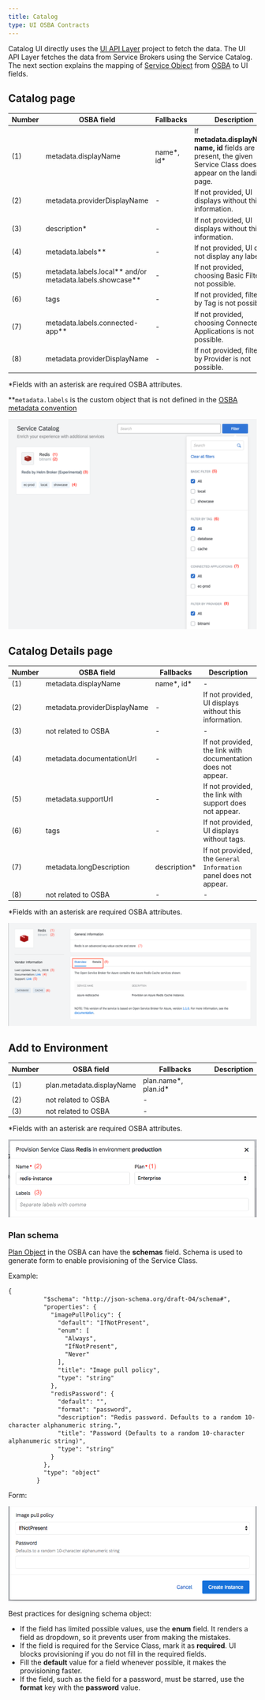 ```yaml
---
title: Catalog
type: UI OSBA Contracts
---
```


Catalog UI directly uses the [UI API Layer](https://github.com/kyma-project/kyma/tree/master/components/ui-api-layer) project to fetch the data. The UI API Layer fetches the data from Service Brokers using the Service Catalog. The next section explains the mapping of [Service Object](https://github.com/openservicebrokerapi/servicebroker/blob/v2.13/spec.md#catalog-management) from [OSBA](https://openservicebrokerapi.org/) to UI fields.

## Catalog page

| Number | OSBA field                        | Fallbacks  | Description                                                                                                                |
| ------ | --------------------------------- | ---------- | -------------------------------------------------------------------------------------------------------------------------- |
| (1)    | metadata.displayName              | name*, id* | If **metadata.displayName, name, id** fields are not present, the given Service Class does not appear on the landing page. |
| (2)    | metadata.providerDisplayName      | -          | If not provided, UI displays without this information.                                                                     |
| (3)    | description\*                     | -          | If not provided, UI displays without this information.                                                                     |
| (4)    | metadata.labels\*\*               | -          | If not provided, UI does not display any labels.                                                                           |
| (5)    | metadata.labels.local\*\* and/or metadata.labels.showcase\*\* | - | If not provided, choosing Basic Filter is not possible.                                                 |
| (6)    | tags                              | -          | If not provided, filtering by Tag is not possible.                                                                         |
| (7)    | metadata.labels.connected-app\*\* | -          | If not provided, choosing Connected Applications is not possible.                                                          |
| (8)    | metadata.providerDisplayName      | -          | If not provided, filtering by Provider is not possible.                                                                    |

\*Fields with an asterisk are required OSBA attributes.

\*\*`metadata.labels` is the custom object that is not defined in the [OSBA metadata convention](https://github.com/openservicebrokerapi/servicebroker/blob/master/profile.md#service-metadata)

![alt text](./assets/screen-catalog-page.png 'Catalog')

## Catalog Details page

| Number | OSBA field                   | Fallbacks      | Description                                                       |
| ------ | ---------------------------- | -------------- | ----------------------------------------------------------------- |
| (1)    | metadata.displayName         | name*, id*     | -                                                                 |
| (2)    | metadata.providerDisplayName | -              | If not provided, UI displays without this information.            |
| (3)    | not related to OSBA          | -              | -                                                                 |
| (4)    | metadata.documentationUrl    | -              | If not provided, the link with documentation does not appear.     |
| (5)    | metadata.supportUrl          | -              | If not provided, the link with support does not appear.           |
| (6)    | tags                         | -              | If not provided, UI displays without tags.                        |
| (7)    | metadata.longDescription     | description\*  | If not provided, the `General Information` panel does not appear. |
| (8)    | not related to OSBA          | -              | -                                                                 |

\*Fields with an asterisk are required OSBA attributes.

![alt text](./assets/screen-catalog-details-page.png 'Catalog Details')

## Add to Environment

| Number | OSBA field                | Fallbacks            | Description |
| ------ | ------------------------- | -------------------- | ----------- |
| (1)    | plan.metadata.displayName | plan.name*, plan.id* |             |
| (2)    | not related to OSBA       | -                    |             |
| (3)    | not related to OSBA       | -                    |             |

\*Fields with an asterisk are required OSBA attributes.

![alt text](./assets/screen-add-to-environment.png 'Add to Environment')

### Plan schema

[Plan Object](https://github.com/openservicebrokerapi/servicebroker/blob/v2.13/spec.md#schema-object) in the OSBA can have the **schemas** field. Schema is used to generate form to enable provisioning of the Service Class.

Example:

```
{
          "$schema": "http://json-schema.org/draft-04/schema#",
          "properties": {
            "imagePullPolicy": {
              "default": "IfNotPresent",
              "enum": [
                "Always",
                "IfNotPresent",
                "Never"
              ],
              "title": "Image pull policy",
              "type": "string"
            },
            "redisPassword": {
              "default": "",
              "format": "password",
              "description": "Redis password. Defaults to a random 10-character alphanumeric string.",
              "title": "Password (Defaults to a random 10-character alphanumeric string)",
              "type": "string"
            }
          },
          "type": "object"
        }
```

Form:

![alt text](./assets/screen-schema-form.png 'SchemaForm')

Best practices for designing schema object:

* If the field has limited possible values, use the **enum** field. It renders a field as dropdown, so it prevents user from making the mistakes.
* If the field is required for the Service Class, mark it as **required**. UI blocks provisioning if you do not fill in the required fields.
* Fill the **default** value for a field whenever possible, it makes the provisioning faster.
* If the field, such as the field for a password, must be starred, use the **format** key with the **password** value.

